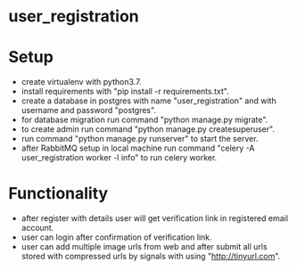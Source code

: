 # user_registration

# Setup

- create virtualenv with python3.7.
- install requirements with "pip install -r requirements.txt".
- create a database in postgres with name "user_registration" and with username and password "postgres".
- for database migration run command "python manage.py migrate".
- to create admin run command "python manage.py createsuperuser".
- run command "python manage.py runserver" to start the server.
- after RabbitMQ setup in local machine run command "celery -A user_registration worker -l info" to run celery worker.

# Functionality

- after register with details user will get verification link in registered email account.
- user can login after confirmation of verification link.
- user can add multiple image urls from web and after submit all urls stored with compressed urls by signals with using "http://tinyurl.com".
